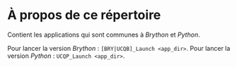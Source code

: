 # À propos de ce répertoire

Contient les applications qui sont communes à *Brython* et *Python*.

Pour lancer la version *Brython* : `[BRY|UCQB]_Launch <app_dir>`.
Pour lancer la version *Python* : `UCQP_Launch <app_dir>`.



